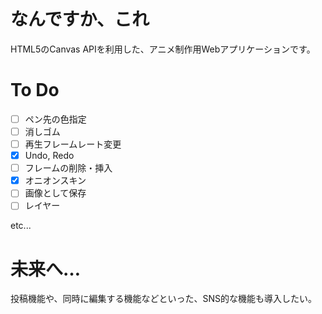 # なんですか、これ
HTML5のCanvas APIを利用した、アニメ制作用Webアプリケーションです。

# To Do
- [ ] ペン先の色指定
- [ ] 消しゴム
- [ ] 再生フレームレート変更
- [x] Undo, Redo
- [ ] フレームの削除・挿入
- [x] オニオンスキン
- [ ] 画像として保存
- [ ] レイヤー

etc...

# 未来へ…

投稿機能や、同時に編集する機能などといった、SNS的な機能も導入したい。
